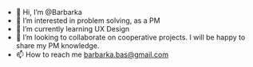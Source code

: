 - 👋 Hi, I’m @Barbarka
- 👀 I’m interested in problem solving, as a PM
- 🌱 I’m currently learning UX Design
- 💞️ I’m looking to collaborate on cooperative projects. I will be happy to share my PM knowledge.
- 📫 How to reach me barbarka.bas@gmail.com

<!---
Barbarka/Barbarka is a ✨ special ✨ repository because its `README.md` (this file) appears on your GitHub profile.
You can click the Preview link to take a look at your changes.
--->
